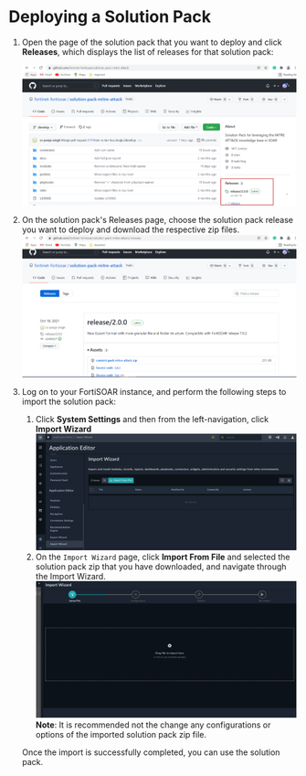 # Deploying a Solution Pack

1. Open the page of the solution pack that you want to deploy and click **Releases**, which displays the list of releases for that solution pack:  

   ![Solution Pack Page - Releases](media/spPageReleases.png)
2. On the solution pack's Releases page, choose the solution pack release you want to deploy and download the respective zip files.     
   ![Choosing the release of the solution pack you want to deploy](media/spReleasesChooseRelease.png)
3. Log on to your FortiSOAR instance, and perform the following steps to import the solution pack:
    1. Click **System Settings** and then from the left-navigation, click **Import Wizard**  
       ![Import Wizard option in left navigation](media/importWiz.png) 
    2. On the `Import Wizard` page, click **Import From File** and selected the solution pack zip that you have downloaded, and navigate through the Import Wizard.   
       ![Importing a Solution Pack zip file](media/importIRCP.png)  
       **Note**: It is recommended not the change any configurations or options of the imported solution pack zip file.  

    Once the import is successfully completed, you can use the solution pack.

